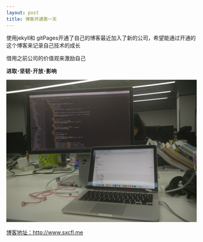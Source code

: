 ```yaml
---
layout: post
title: 博客开通第一天
---
```


使用jekyll和 gitPages开通了自己的博客最近加入了新的公司，希望能通过开通的这个博客来记录自己技术的成长

借用之前公司的价值观来激励自己  <br>

__进取･坚韧･开放･影响__




![Alt text](/img/4.jpg)


[博客地址：](http://www.sxcfl.me)<http://www.sxcfl.me> 